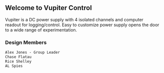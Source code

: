 ## Welcome to Vupiter Control

Vupiter is a DC power supply with 4 isolated channels and computer readout for logging/control. Easy to customize power supply opens the door to a wide range of experimentation.


### Design Members 
```markdown
Alex Jones - Group Leader
Chase Flatau
Rice Shelley
AL Spies 

